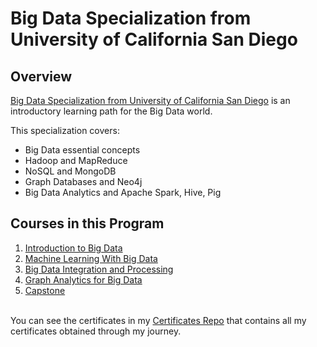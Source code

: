 # Big Data Specialization from University of California San Diego

<h2> Overview</h2>

<p><a href="https://www.coursera.org/specializations/big-data" rel="nofollow">Big Data Specialization from University of California San Diego</a> is an introductory learning path for the Big Data world.</p>
<p>This specialization covers:</p>
<ul>
<li>Big Data essential concepts</li>
<li>Hadoop and MapReduce</li>
<li>NoSQL and MongoDB</li>
<li>Graph Databases and Neo4j</li>
<li>Big Data Analytics and Apache Spark, Hive, Pig</li>
</ul>
<h2>Courses in this Program</h2>
<ol>
<li><a href="https://github.com/ShafayetB/Coursera/tree/master/University-of-California-San-Diego/Introduction%20to%20Big%20Data">Introduction to Big Data</a></li>
<li><a href="https://github.com/ShafayetB/Coursera/tree/master/University-of-California-San-Diego/Machine%20Learning%20with%20Big%20Data">Machine Learning With Big Data</a></li>
  <li><a href="https://github.com/ShafayetB/Coursera/tree/master/University-of-California-San-Diego">Big Data Integration and Processing</a></li>
  <li><a href="https://github.com/ShafayetB/Coursera/tree/master/University-of-California-San-Diego">Graph Analytics for Big Data</a></li>
  <li><a href="https://github.com/ShafayetB/Coursera/tree/master/University-of-California-San-Diego">Capstone</a></li> 
</ol>
<br/?
<p>You can see the certificates in my <a href="https://github.com/ShafayetB/Certificates">Certificates Repo</a> that contains all my certificates obtained through my journey.</p>
